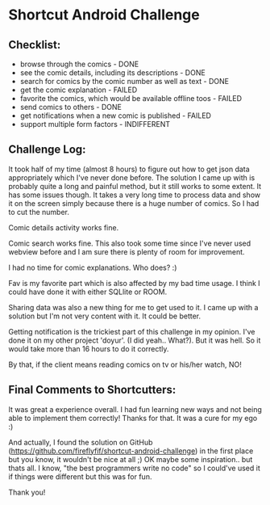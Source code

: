 
# Shortcut Android Challenge

## Checklist:

* browse through the comics - DONE
* see the comic details, including its descriptions - DONE
* search for comics by the comic number as well as text - DONE
* get the comic explanation - FAILED
* favorite the comics, which would be available offline toos - FAILED
* send comics to others - DONE
* get notifications when a new comic is published - FAILED
* support multiple form factors - INDIFFERENT


## Challenge Log:

It took half of my time (almost 8 hours) to figure out how to get json data appropriately which I've never done before. The solution I came up with is probably quite a long and painful method, but it still works to some extent.
It has some issues though. It takes a very long time to process data and show it on the screen simply because there is a huge number of comics. So I had to cut the number.

Comic details activity works fine.

Comic search works fine. This also took some time since I've never used webview before and I am sure there is plenty of room for improvement.

I had no time for comic explanations. Who does? :)

Fav is my favorite part which is also affected by my bad time usage. I think I could have done it with either SQLlite or ROOM.

Sharing data was also a new thing for me to get used to it. I came up with a solution but I'm not very content with it. It could be better.

Getting notification is the trickiest part of this challenge in my opinion. I've done it on my other project 'doyur'. (I did yeah.. What?). But it was hell. So it would take more than 16 hours to do it correctly.

By that, if the client means reading comics on tv or his/her watch, NO!


## Final Comments to Shortcutters:

It was great a experience overall. I had fun learning new ways and not being able to implement them correctly! Thanks for that. It was a cure for my ego :)

And actually, I found the solution on GitHub (https://github.com/fireflyfif/shortcut-android-challenge) in the first place but you know, it wouldn't be nice at all ;) OK maybe some inspiration.. but thats all. I know, "the best programmers write no code" so I could've used it if things were different but this was for fun.

Thank you!
